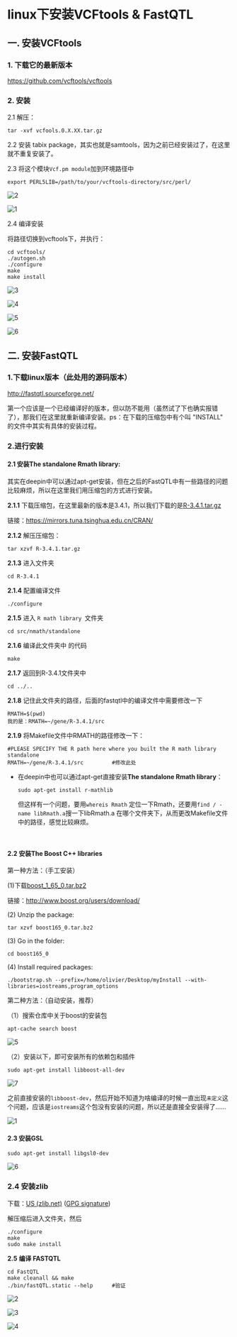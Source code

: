 

# linux下安装VCFtools & FastQTL

## **一. 安装VCFtools**

### 1. 下载它的最新版本

https://github.com/vcftools/vcftools

### 2. 安装

2.1 解压：

```
tar -xvf vcfools.0.X.XX.tar.gz
```

2.2 安装 tabix package，其实也就是samtools，因为之前已经安装过了，在这里就不重复安装了。

2.3 将这个模块`Vcf.pm module`加到环境路径中

```
export PERL5LIB=/path/to/your/vcftools-directory/src/perl/
```

![2](/home/vickyleexy/Desktop/genesoftware/vcftools/2.png)

![1](/home/vickyleexy/Desktop/genesoftware/vcftools/1.png)

2.4 编译安装

将路径切换到vcftools下，并执行：

```
cd vcftools/ 
./autogen.sh 
./configure	
make 
make install
```

![3](/home/vickyleexy/Desktop/genesoftware/vcftools/3.png)

![4](/home/vickyleexy/Desktop/genesoftware/vcftools/4.png)

![5](/home/vickyleexy/Desktop/genesoftware/vcftools/5.png)

![6](/home/vickyleexy/Desktop/genesoftware/vcftools/6.png)



## **二. 安装FastQTL**

### 1.下载linux版本（此处用的源码版本）

http://fastqtl.sourceforge.net/

第一个应该是一个已经编译好的版本，但以防不能用（虽然试了下也确实报错了），那我们在这里就重新编译安装。ps：在下载的压缩包中有个叫 "INSTALL" 的文件中其实有具体的安装过程。

### 2.进行安装 

#### 2.1 安装**The standalone Rmath library:**

其实在deepin中可以通过apt-get安装，但在之后的FastQTL中有一些路径的问题比较麻烦，所以在这里我们用压缩包的方式进行安装。

**2.1.1** 下载压缩包，在这里最新的版本是3.4.1，所以我们下载的是[R-3.4.1.tar.gz](https://mirrors.tuna.tsinghua.edu.cn/CRAN/src/base/R-3/R-3.4.1.tar.gz)

链接：https://mirrors.tuna.tsinghua.edu.cn/CRAN/

**2.1.2**  解压压缩包：

```
tar xzvf R-3.4.1.tar.gz
```

**2.1.3** 进入文件夹

```
cd R-3.4.1
```

**2.1.4**  配置编译文件

```
./configure
```

**2.1.5**  进入 `R math library `文件夹

```
cd src/nmath/standalone
```

**2.1.6** 编译此文件夹中 的代码

```
make
```

**2.1.7** 返回到R-3.4.1文件夹中

```
cd ../..
```

**2.1.8** 记住此文件夹的路径，后面的fastqtl中的编译文件中需要修改一下

```
RMATH=$(pwd)
我的是：RMATH=~/gene/R-3.4.1/src
```

**2.1.9** 将Makefile文件中RMATH的路径修改一下：

```
#PLEASE SPECIFY THE R path here where you built the R math library standalone 
RMATH=~/gene/R-3.4.1/src         #修改此处
```

* 在deepin中也可以通过apt-get直接安装**The standalone Rmath library**：

  ```
  sudo apt-get install r-mathlib 
  ```

  但这样有一个问题，要用`whereis Rmath` 定位一下Rmath，还要用`find / -name libRmath.a`搜一下libRmath.a 在哪个文件夹下，从而更改Makefile文件中的路径，感觉比较麻烦。

  ​

#### 2.2 安装**The Boost C++ libraries**

第一种方法：（手工安装）

(1)下载[boost_1_65_0.tar.bz2](http://dl.bintray.com/boostorg/release/1.65.0/source/boost_1_65_0.tar.bz2)

链接：http://www.boost.org/users/download/

(2) Unzip the package:				

```
tar xzvf boost165_0.tar.bz2
```

(3) Go in the folder:				

```
cd boost165_0
```

(4) Install required packages:		

```
./bootstrap.sh --prefix=/home/olivier/Desktop/myInstall --with-libraries=iostreams,program_options
```

第二种方法：（自动安装，推荐）

（1）搜索仓库中关于boost的安装包

```
apt-cache search boost
```

![5](/home/vickyleexy/Desktop/genesoftware/fastqtl/5.png)

（2）安装以下，即可安装所有的依赖包和插件

```
sudo apt-get install libboost-all-dev
```

![7](/home/vickyleexy/Desktop/genesoftware/fastqtl/7.png)

之前直接安装的`libboost-dev`，然后开始不知道为啥编译的时候一直出现`未定义`这个问题，应该是`iostreams`这个包没有安装的问题，所以还是直接全安装得了……

![1](/home/vickyleexy/Desktop/genesoftware/fastqtl/1.png)

#### 2.3 安装**GSL**

```
sudo apt-get install libgsl0-dev
```

![6](/home/vickyleexy/Desktop/genesoftware/fastqtl/6.png)

### 2.4 安装zlib

下载：[US (zlib.net)](http://www.zlib.net/zlib-1.2.11.tar.gz) ([GPG signature](http://www.zlib.net/zlib-1.2.11.tar.gz.asc))

解压缩后进入文件夹，然后

```
./configure
make
sudo make install
```

**2.5** **编译 FASTQTL**

```
cd FastQTL
make cleanall && make
./bin/fastQTL.static --help      #验证
```

![2](/home/vickyleexy/Desktop/genesoftware/fastqtl/2.png)

![3](/home/vickyleexy/Desktop/genesoftware/fastqtl/3.png)

![4](/home/vickyleexy/Desktop/genesoftware/fastqtl/4.png)